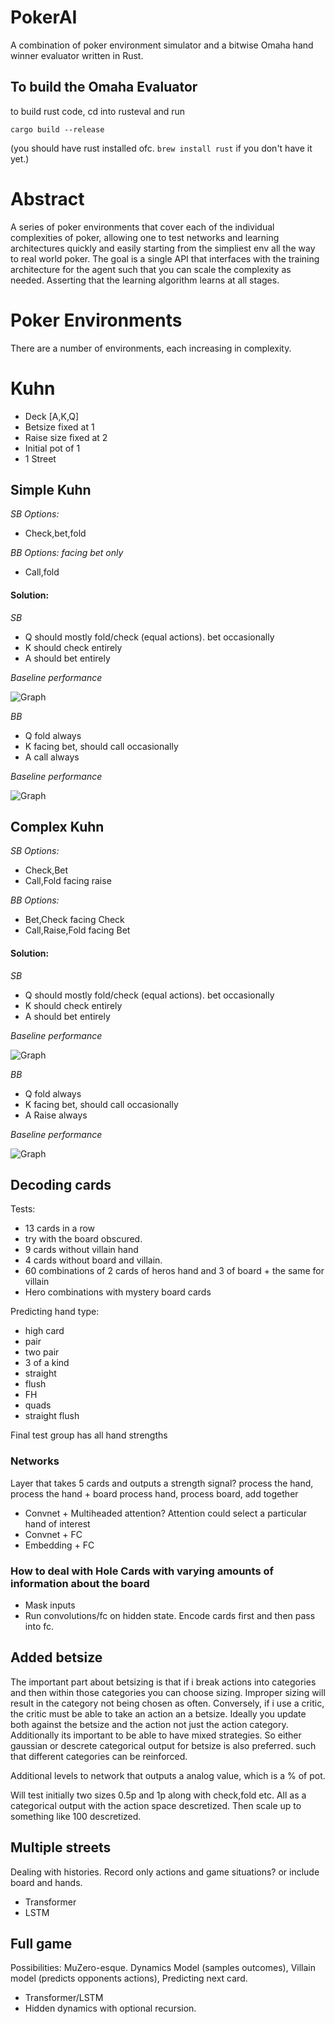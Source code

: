 # PokerAI

A combination of poker environment simulator and a bitwise Omaha hand winner evaluator written in Rust. 

## To build the Omaha Evaluator

to build rust code, cd into rusteval and run

```
cargo build --release
```
(you should have rust installed ofc. `brew install rust` if you don't have it yet.)

# Abstract

A series of poker environments that cover each of the individual complexities of poker, allowing one to test networks and learning architectures quickly and easily starting from the simpliest env all the way to real world poker. The goal is a single API that interfaces with the training architecture for the agent such that you can scale the complexity as needed. Asserting that the learning algorithm learns at all stages.

# Poker Environments

There are a number of environments, each increasing in complexity.

# Kuhn

- Deck [A,K,Q]
- Betsize fixed at 1
- Raise size fixed at 2
- Initial pot of 1
- 1 Street

## Simple Kuhn

*SB Options:*
- Check,bet,fold

*BB Options:* _facing bet only_
- Call,fold

#### Solution:

*SB*
- Q should mostly fold/check (equal actions). bet occasionally
- K should check entirely
- A should bet entirely

_Baseline performance_

![Graph](Action_probabilities_for_SB.png)

*BB*
- Q fold always
- K facing bet, should call occasionally
- A call always

_Baseline performance_

![Graph](Action_probabilities_for_BB.png)

## Complex Kuhn

*SB Options:*
- Check,Bet
- Call,Fold facing raise

*BB Options:*
- Bet,Check facing Check
- Call,Raise,Fold facing Bet

#### Solution:

*SB*
- Q should mostly fold/check (equal actions). bet occasionally
- K should check entirely
- A should bet entirely

_Baseline performance_

![Graph](Complex_Action_probabilities_for_SB.png)

*BB*
- Q fold always
- K facing bet, should call occasionally
- A Raise always

_Baseline performance_

![Graph](Complex_Action_probabilities_for_BB.png)

## Decoding cards

Tests: 
- 13 cards in a row
- try with the board obscured.
- 9 cards without villain hand
- 4 cards without board and villain.
- 60 combinations of 2 cards of heros hand and 3 of board + the same for villain
- Hero combinations with mystery board cards

Predicting hand type:
- high card
- pair
- two pair
- 3 of a kind
- straight
- flush
- FH
- quads
- straight flush

Final test group has all hand strengths

### Networks

Layer that takes 5 cards and outputs a strength signal?
process the hand, process the hand + board
process hand, process board, add together

- Convnet + Multiheaded attention? Attention could select a particular hand of interest
- Convnet + FC
- Embedding + FC

### How to deal with Hole Cards with varying amounts of information about the board

- Mask inputs
- Run convolutions/fc on hidden state. Encode cards first and then pass into fc.

## Added betsize

The important part about betsizing is that if i break actions into categories and then within those categories you can choose sizing. Improper sizing will result in the category not being chosen as often. Conversely, if i use a critic, the critic must be able to take an action an a betsize. Ideally you update both against the betsize and the action not just the action category. Additionally its important to be able to have mixed strategies. So either gaussian or descrete categorical output for betsize is also preferred. such that different categories can be reinforced. 

Additional levels to network that outputs a analog value, which is a % of pot. 

Will test initially two sizes 0.5p and 1p along with check,fold etc. All as a categorical output with the action space descretized. Then scale up to something like 100 descretized.

## Multiple streets

Dealing with histories. Record only actions and game situations? or include board and hands.
- Transformer
- LSTM

## Full game

Possibilities:
MuZero-esque. Dynamics Model (samples outcomes), Villain model (predicts opponents actions), Predicting next card.
- Transformer/LSTM
- Hidden dynamics with optional recursion.

